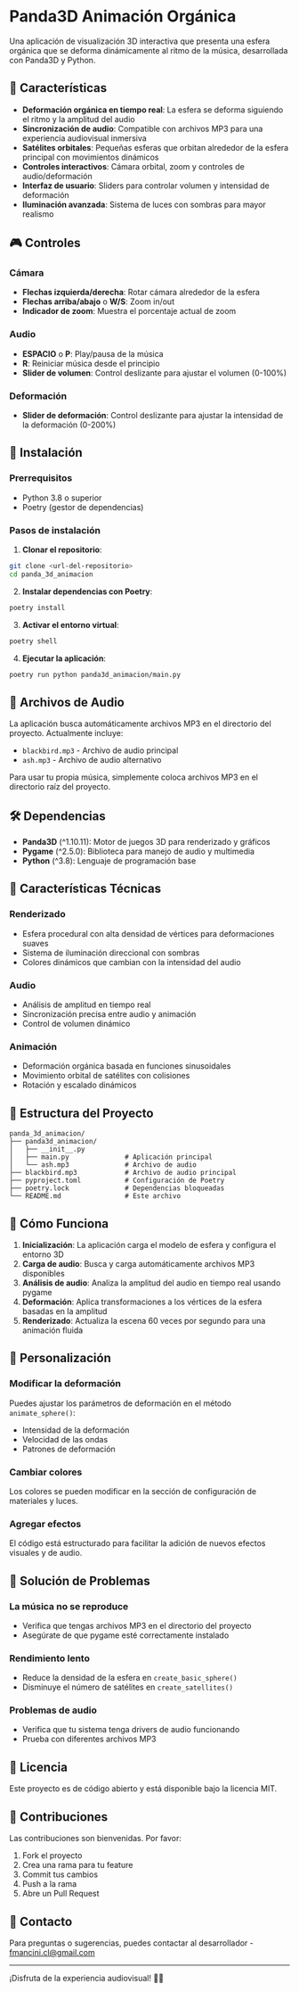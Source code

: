 # Panda3D Animación Orgánica

Una aplicación de visualización 3D interactiva que presenta una esfera orgánica que se deforma dinámicamente al ritmo de la música, desarrollada con Panda3D y Python.

## 🎵 Características

- **Deformación orgánica en tiempo real**: La esfera se deforma siguiendo el ritmo y la amplitud del audio
- **Sincronización de audio**: Compatible con archivos MP3 para una experiencia audiovisual inmersiva
- **Satélites orbitales**: Pequeñas esferas que orbitan alrededor de la esfera principal con movimientos dinámicos
- **Controles interactivos**: Cámara orbital, zoom y controles de audio/deformación
- **Interfaz de usuario**: Sliders para controlar volumen y intensidad de deformación
- **Iluminación avanzada**: Sistema de luces con sombras para mayor realismo

## 🎮 Controles

### Cámara
- **Flechas izquierda/derecha**: Rotar cámara alrededor de la esfera
- **Flechas arriba/abajo** o **W/S**: Zoom in/out
- **Indicador de zoom**: Muestra el porcentaje actual de zoom

### Audio
- **ESPACIO** o **P**: Play/pausa de la música
- **R**: Reiniciar música desde el principio
- **Slider de volumen**: Control deslizante para ajustar el volumen (0-100%)

### Deformación
- **Slider de deformación**: Control deslizante para ajustar la intensidad de la deformación (0-200%)

## 🚀 Instalación

### Prerrequisitos
- Python 3.8 o superior
- Poetry (gestor de dependencias)

### Pasos de instalación

1. **Clonar el repositorio**:
```bash
git clone <url-del-repositorio>
cd panda_3d_animacion
```

2. **Instalar dependencias con Poetry**:
```bash
poetry install
```

3. **Activar el entorno virtual**:
```bash
poetry shell
```

4. **Ejecutar la aplicación**:
```bash
poetry run python panda3d_animacion/main.py
```

## 🎵 Archivos de Audio

La aplicación busca automáticamente archivos MP3 en el directorio del proyecto. Actualmente incluye:
- `blackbird.mp3` - Archivo de audio principal
- `ash.mp3` - Archivo de audio alternativo

Para usar tu propia música, simplemente coloca archivos MP3 en el directorio raíz del proyecto.

## 🛠️ Dependencias

- **Panda3D** (^1.10.11): Motor de juegos 3D para renderizado y gráficos
- **Pygame** (^2.5.0): Biblioteca para manejo de audio y multimedia
- **Python** (^3.8): Lenguaje de programación base

## 🎨 Características Técnicas

### Renderizado
- Esfera procedural con alta densidad de vértices para deformaciones suaves
- Sistema de iluminación direccional con sombras
- Colores dinámicos que cambian con la intensidad del audio

### Audio
- Análisis de amplitud en tiempo real
- Sincronización precisa entre audio y animación
- Control de volumen dinámico

### Animación
- Deformación orgánica basada en funciones sinusoidales
- Movimiento orbital de satélites con colisiones
- Rotación y escalado dinámicos

## 🎯 Estructura del Proyecto

```
panda_3d_animacion/
├── panda3d_animacion/
│   ├── __init__.py
│   ├── main.py              # Aplicación principal
│   └── ash.mp3              # Archivo de audio
├── blackbird.mp3            # Archivo de audio principal
├── pyproject.toml           # Configuración de Poetry
├── poetry.lock              # Dependencias bloqueadas
└── README.md                # Este archivo
```

## 🎪 Cómo Funciona

1. **Inicialización**: La aplicación carga el modelo de esfera y configura el entorno 3D
2. **Carga de audio**: Busca y carga automáticamente archivos MP3 disponibles
3. **Análisis de audio**: Analiza la amplitud del audio en tiempo real usando pygame
4. **Deformación**: Aplica transformaciones a los vértices de la esfera basadas en la amplitud
5. **Renderizado**: Actualiza la escena 60 veces por segundo para una animación fluida

## 🎨 Personalización

### Modificar la deformación
Puedes ajustar los parámetros de deformación en el método `animate_sphere()`:
- Intensidad de la deformación
- Velocidad de las ondas
- Patrones de deformación

### Cambiar colores
Los colores se pueden modificar en la sección de configuración de materiales y luces.

### Agregar efectos
El código está estructurado para facilitar la adición de nuevos efectos visuales y de audio.

## 🐛 Solución de Problemas

### La música no se reproduce
- Verifica que tengas archivos MP3 en el directorio del proyecto
- Asegúrate de que pygame esté correctamente instalado

### Rendimiento lento
- Reduce la densidad de la esfera en `create_basic_sphere()`
- Disminuye el número de satélites en `create_satellites()`

### Problemas de audio
- Verifica que tu sistema tenga drivers de audio funcionando
- Prueba con diferentes archivos MP3

## 📝 Licencia

Este proyecto es de código abierto y está disponible bajo la licencia MIT.

## 🤝 Contribuciones

Las contribuciones son bienvenidas. Por favor:
1. Fork el proyecto
2. Crea una rama para tu feature
3. Commit tus cambios
4. Push a la rama
5. Abre un Pull Request

## 📧 Contacto

Para preguntas o sugerencias, puedes contactar al desarrollador - fmancini.cl@gmail.com

---

¡Disfruta de la experiencia audiovisual! 🎵✨
